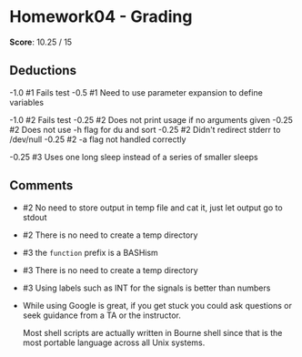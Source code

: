 Homework04 - Grading
====================

**Score**: 10.25 / 15

Deductions
----------

-1.0 #1 Fails test
-0.5 #1 Need to use parameter expansion to define variables

-1.0  #2 Fails test
-0.25 #2 Does not print usage if no arguments given
-0.25 #2 Does not use -h flag for du and sort
-0.25 #2 Didn't redirect stderr to /dev/null
-0.25 #2 -a flag not handled correctly

-0.25 #3 Uses one long sleep instead of a series of smaller sleeps

Comments
--------

- #2 No need to store output in temp file and cat it, just let output go to
  stdout

- #2 There is no need to create a temp directory

- #3 the `function` prefix is a BASHism

- #3 There is no need to create a temp directory

- #3 Using labels such as INT for the signals is better than numbers

- While using Google is great, if you get stuck you could ask questions or seek
  guidance from a TA or the instructor.

  Most shell scripts are actually written in Bourne shell since that is the
  most portable language across all Unix systems.
